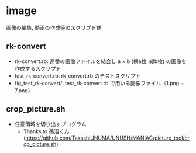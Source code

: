 # image
画像の編集, 動画の作成等のスクリプト群

## rk-convert
* rk-convert.rb: 連番の画像ファイルを結合し a × b  (横a枚, 縦b枚) の画像を作成するスクリプト
* test_rk-convert.rb: rk-convert.rb のテストスクリプト 
* fig_test_rk-convert/: test_rk-convert.rb で用いる画像ファイル（1.png ~ 7.png）        

## crop_picture.sh
* 任意領域を切り出すプログラム
  * Thanks to 鵜沼くん (https://github.com/TakashiUNUMA/UNUSH/MANIAC/picture_tool/crop_picture.sh)
